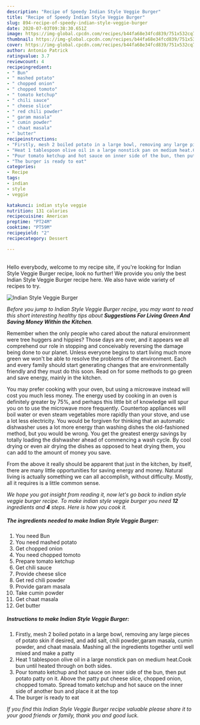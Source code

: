 ```yaml
---
description: "Recipe of Speedy Indian Style Veggie Burger"
title: "Recipe of Speedy Indian Style Veggie Burger"
slug: 894-recipe-of-speedy-indian-style-veggie-burger
date: 2020-07-03T09:38:30.651Z
image: https://img-global.cpcdn.com/recipes/b44fa68e34fcd839/751x532cq70/indian-style-veggie-burger-recipe-main-photo.jpg
thumbnail: https://img-global.cpcdn.com/recipes/b44fa68e34fcd839/751x532cq70/indian-style-veggie-burger-recipe-main-photo.jpg
cover: https://img-global.cpcdn.com/recipes/b44fa68e34fcd839/751x532cq70/indian-style-veggie-burger-recipe-main-photo.jpg
author: Antonio Patrick
ratingvalue: 3.7
reviewcount: 4
recipeingredient:
- " Bun"
- " mashed potato"
- " chopped onion"
- " chopped tomoto"
- " tomato ketchup"
- " chili sauce"
- " cheese slice"
- " red chili powder"
- " garam masala"
- " cumin powder"
- " chaat masala"
- " butter"
recipeinstructions:
- "Firstly, mesh 2 boiled potato in a large bowl, removing any large pieces of potato skin if desired, and add salt, chili powder,garam masala, cumin powder, and chaat masala. Mashing all the ingredients together until well mixed and make a patty"
- "Heat 1 tablespoon olive oil in a large nonstick pan on medium heat.Cook bun until heated through on both sides."
- "Pour tomato ketchup and hot sauce on inner side of the bun, then put potato patty on it. Above the patty put cheese slice, chopped onion, chopped tomato. Spread tomato ketchup and hot sauce on the inner side of another bun and place it at the top"
- "The burger is ready to eat"
categories:
- Recipe
tags:
- indian
- style
- veggie

katakunci: indian style veggie 
nutrition: 131 calories
recipecuisine: American
preptime: "PT24M"
cooktime: "PT59M"
recipeyield: "2"
recipecategory: Dessert

---
```

<br>
Hello everybody, welcome to my recipe site, if you're looking for Indian Style Veggie Burger recipe, look no further! We provide you only the best Indian Style Veggie Burger recipe here. We also have wide variety of recipes to try.
<br>


![Indian Style Veggie Burger](https://img-global.cpcdn.com/recipes/b44fa68e34fcd839/751x532cq70/indian-style-veggie-burger-recipe-main-photo.jpg)

<i>Before you jump to Indian Style Veggie Burger recipe, you may want to read this short interesting healthy tips about 
<strong>Suggestions For Living Green And Saving Money Within the Kitchen</strong>.</i>
</br>

Remember when the only people who cared about the natural environment were tree huggers and hippies? Those days are over, and it appears we all comprehend our role in stopping and conceivably reversing the damage being done to our planet. Unless everyone begins to start living much more green we won't be able to resolve the problems of the environment. Each and every family should start generating changes that are environmentally friendly and they must do this soon. Read on for some methods to go green and save energy, mainly in the kitchen.

You may prefer cooking with your oven, but using a microwave instead will cost you much less money. The energy used by cooking in an oven is definitely greater by 75%, and perhaps this little bit of knowledge will spur you on to use the microwave more frequently. Countertop appliances will boil water or even steam vegetables more rapidly than your stove, and use a lot less electricity. You would be forgiven for thinking that an automatic dishwasher uses a lot more energy than washing dishes the old-fashioned method, but you would be wrong. You get the greatest energy savings by totally loading the dishwasher ahead of commencing a wash cycle. By cool drying or even air drying the dishes as opposed to heat drying them, you can add to the amount of money you save.

From the above it really should be apparent that just in the kitchen, by itself, there are many little opportunities for saving energy and money. Natural living is actually something we can all accomplish, without difficulty. Mostly, all it requires is a little common sense.


<i>We hope you got insight from reading it, now let's go back to indian style veggie burger recipe. To make indian style veggie burger you need <strong>12</strong> ingredients and <strong>4</strong> steps. Here is how you cook it.
</i>

##### The ingredients needed to make Indian Style Veggie Burger:

1. You need  Bun
1. You need  mashed potato
1. Get  chopped onion
1. You need  chopped tomoto
1. Prepare  tomato ketchup
1. Get  chili sauce
1. Provide  cheese slice
1. Get  red chili powder
1. Provide  garam masala
1. Take  cumin powder
1. Get  chaat masala
1. Get  butter


##### Instructions to make Indian Style Veggie Burger:

1. Firstly, mesh 2 boiled potato in a large bowl, removing any large pieces of potato skin if desired, and add salt, chili powder,garam masala, cumin powder, and chaat masala. Mashing all the ingredients together until well mixed and make a patty
1. Heat 1 tablespoon olive oil in a large nonstick pan on medium heat.Cook bun until heated through on both sides.
1. Pour tomato ketchup and hot sauce on inner side of the bun, then put potato patty on it. Above the patty put cheese slice, chopped onion, chopped tomato. Spread tomato ketchup and hot sauce on the inner side of another bun and place it at the top
1. The burger is ready to eat


<i>If you find this Indian Style Veggie Burger recipe valuable please share it to your good friends or family, thank you and good luck.</i>
